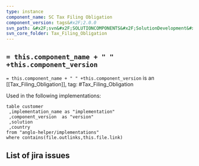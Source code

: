 ```yaml
---
type: instance
component_name: SC Tax Filing Obligation
component_version: tags&#x2F;2.0.0
svn_path: &#x2F;svn&#x2F;SOLUTIONCOMPONENTS&#x2F;SolutionDevelopment&#x2F;Tax_Filing_Obligation
svn_core_folder: Tax_Filing_Obligation
---
```


## `= this.component_name + " " +this.component_version`

`= this.component_name + " " +this.component_version` is an [[Tax_Filing_Obligation]],
tag: #Tax_Filing_Obligation

Used in the following implementations:
```dataview
table customer
 ,implementation_name as "implementation"
 ,component_version  as "version"
 ,solution
 ,country  
from "anglo-helper/implementations"
where contains(file.outlinks,this.file.link)
```


## List of jira issues
